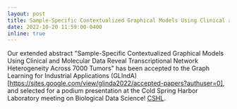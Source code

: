 ```yaml
---
layout: post
title: Sample-Specific Contextualized Graphical Models Using Clinical and Molecular Data Reveal Transcriptional Network Heterogeneity Across 7000 Tumors
date: 2022-10-20 11:59:00-0400
inline: true
---
```


Our extended abstract "Sample-Specific Contextualized Graphical Models Using Clinical and Molecular Data Reveal Transcriptional Network Heterogeneity Across 7000 Tumors" has been accepted to the Graph Learning for Industrial Applications (GLIndA)[https://sites.google.com/view/glinda2022/accepted-papers?authuser=0], and selected for a podium presentation at the Cold Spring Harbor Laboratory meeting on Biological Data Science!
[CSHL](https://meetings.cshl.edu/abstracts.aspx?meet=DATA&year=22).

